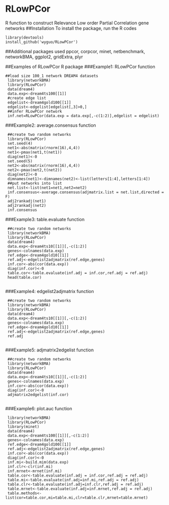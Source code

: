 # RLowPCor
R function to construct Relevance Low order Partial Correlation gene networks
##Installation
To install the package, run the R codes
```{r}
library(devtools)
install_github('wyguo/RLowPCor')
```
##Additional packages used
ppcor, corpcor, minet, netbenchmark, networkBMA, ggplot2, gridExtra, plyr

##Examples of RLowPCor R package
###Example1: RLowPCor function
```{r,cache=T,include=T,message='hide',warning=F,eval=F}
##load size 100_1 network DREAM4 datasets
 library(networkBMA)
 library(RLowPCor)
 data(dream4)
 data.exp<-dream4ts100[[1]]
 #create edge list
 edgelist<-dream4gold100[[1]]
 edgelist<-edgelist[edgelist[,3]>0,]
 ##infer RLowPCor network
 inf.net=RLowPCor(data.exp = data.exp[,-c(1:2)],edgelist = edgelist)

```

###Example2: average.consensus function
```{r,cache=T,include=T,message='hide',warning=F}
 ##create two random networks
 library(RLowPCor)
 set.seed(4)
 net1<-abs(matrix(rnorm(16),4,4))
 net1<-pmax(net1,t(net1))
 diag(net1)<-0
 set.seed(5)
 net2<-abs(matrix(rnorm(16),4,4))
 net2<-pmax(net2,t(net2))
 diag(net2)<-0
 dimnames(net1)<-dimnames(net2)<-list(letters[1:4],letters[1:4])
 ##put networks into list
 net.list<-list(net1=net1,net2=net2)
 inf.consensus<-average.consensus(adjmatrix.list = net.list,directed = F)
 adj2rankadj(net1)
 adj2rankadj(net2)
 inf.consensus
```

###Example3: table.evaluate function
```{r,cache=T,include=T,message='hide',warning=F}
 ##create two random networks
 library(networkBMA)
 library(RLowPCor)
 data(dream4)
 data.exp<-dream4ts10[[1]][,-c(1:2)]
 genes<-colnames(data.exp)
 ref.edge<-dream4gold10[[1]]
 ref.adj<-edgelist2adjmatrix(ref.edge,genes)
 inf.cor<-abs(cor(data.exp))
 diag(inf.cor)<-0
 table.cor<-table.evaluate(inf.adj = inf.cor,ref.adj = ref.adj)
 head(table.cor)
 
```
###Example4: edgelist2adjmatrix function
```{r,cache=T,include=T,message='hide',warning=F}
 ##create two random networks
 library(networkBMA)
 library(RLowPCor)
 data(dream4)
 data.exp<-dream4ts10[[1]][,-c(1:2)]
 genes<-colnames(data.exp)
 ref.edge<-dream4gold10[[1]]
 ref.adj<-edgelist2adjmatrix(ref.edge,genes)
 ref.adj
 
```


###Example5: adjmatrix2edgelist function
```{r,cache=T,include=T,message='hide',warning=F}
 ##create two random networks
 library(networkBMA)
 library(RLowPCor)
 data(dream4)
 data.exp<-dream4ts10[[1]][,-c(1:2)]
 genes<-colnames(data.exp)
 inf.cor<-abs(cor(data.exp))
 diag(inf.cor)<-0
 adjmatrix2edgelist(inf.cor)
 
```

###Example6: plot.auc function
```{r,cache=T,include=T,message='hide',warning=F}
 library(networkBMA)
 library(RLowPCor)
 library(minet)
 data(dream4)
 data.exp<-dream4ts100[[1]][,-c(1:2)]
 genes<-colnames(data.exp)
 ref.edge<-dream4gold100[[1]]
 ref.adj<-edgelist2adjmatrix(ref.edge,genes)
 inf.cor<-abs(cor(data.exp))
 diag(inf.cor)<-0
 inf.mi<-build.mim(data.exp)
 inf.clr<-clr(inf.mi)
 inf.mrnet<-mrnet(inf.mi)
 table.cor<-table.evaluate(inf.adj = inf.cor,ref.adj = ref.adj)
 table.mi<-table.evaluate(inf.adj=inf.mi,ref.adj = ref.adj)
 table.clr<-table.evaluate(inf.adj=inf.clr,ref.adj = ref.adj)
 table.mrnet<-table.evaluate(inf.adj=inf.mrnet,ref.adj = ref.adj)
 table.methods<-list(cor=table.cor,mi=table.mi,clr=table.clr,mrnet=table.mrnet)
```

